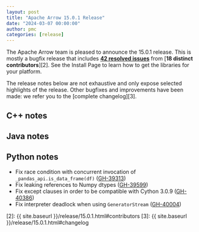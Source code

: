 ```yaml
---
layout: post
title: "Apache Arrow 15.0.1 Release"
date: "2024-03-07 00:00:00"
author: pmc
categories: [release]
---
```

<!--
{% comment %}
Licensed to the Apache Software Foundation (ASF) under one or more
contributor license agreements.  See the NOTICE file distributed with
this work for additional information regarding copyright ownership.
The ASF licenses this file to you under the Apache License, Version 2.0
(the "License"); you may not use this file except in compliance with
the License.  You may obtain a copy of the License at

http://www.apache.org/licenses/LICENSE-2.0

Unless required by applicable law or agreed to in writing, software
distributed under the License is distributed on an "AS IS" BASIS,
WITHOUT WARRANTIES OR CONDITIONS OF ANY KIND, either express or implied.
See the License for the specific language governing permissions and
limitations under the License.
{% endcomment %}
-->


The Apache Arrow team is pleased to announce the 15.0.1 release.
This is mostly a bugfix release that includes [**42 resolved issues**][1]
from [**18 distinct contributors**][2]. See the Install Page to learn how to
get the libraries for your platform.

The release notes below are not exhaustive and only expose selected highlights
of the release. Other bugfixes and improvements have been made: we refer
you to the [complete changelog][3].

## C++ notes

## Java notes

## Python notes

* Fix race condition with concurrent invocation of `_pandas_api.is_data_frame(df)` ([GH-39313](https://github.com/apache/arrow/issues/39313))
* Fix leaking references to Numpy dtypes ([GH-39599](https://github.com/apache/arrow/issues/39599))
* Fix except clauses in order to be compatible with Cython 3.0.9 ([GH-40386](https://github.com/apache/arrow/issues/40386))
* Fix interpreter deadlock when using `GeneratorStream` ([GH-40004](https://github.com/apache/arrow/issues/40004))



[1]: https://github.com/apache/arrow/milestone/60?closed=1
[2]: {{ site.baseurl }}/release/15.0.1.html#contributors
[3]: {{ site.baseurl }}/release/15.0.1.html#changelog
